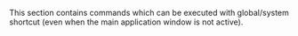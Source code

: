 This section contains commands which can be executed with global/system shortcut
(even when the main application window is not active).
